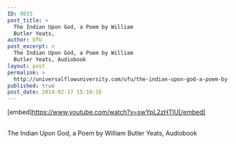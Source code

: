 ```yaml
---
ID: 9833
post_title: >
  The Indian Upon God, a Poem by William
  Butler Yeats,
author: UfU
post_excerpt: >
  The Indian Upon God, a Poem by William
  Butler Yeats, Audiobook
layout: post
permalink: >
  http://universalflowuniversity.com/ufu/the-indian-upon-god-a-poem-by-william-butler-yeats/
published: true
post_date: 2014-02-17 15:10:16
---
```

[embed]https://www.youtube.com/watch?v=swYpL2zHTlU[/embed]</br></br>
<p>The Indian Upon God, a Poem by William Butler Yeats, Audiobook </p>